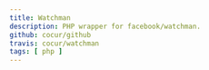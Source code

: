 ```yaml
---
title: Watchman
description: PHP wrapper for facebook/watchman.
github: cocur/github
travis: cocur/watchman
tags: [ php ]
---
```

